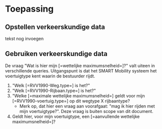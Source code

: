 # Toepassing


## Opstellen verkeerskundige data
tekst nog invoegen

## Gebruiken verkeerskundige data

De vraag "Wat is hier mijn [=wettelijke maximumsnelheid=]?" valt uiteen in verschillende queries. Uitgangspunt is dat het SMART Mobility systeem het voertuigtype kent waarin de bestuurder rijdt.

1. "Welk [=RVV1990-Weg.type=] is het?"
2. "Welk [=RVV1990-Rijbaan.type=] is het?"
3. "Welke [=maximale wettelijke maximumsnelheid=] geldt voor mijn [=RVV1990-voertuig.type=] op dit wegtype X rijbaantype?
    * Merk op, dat hier een vraag aan voorafgaat: "mag ik hier rijden met mijn voertuigtype?". Deze vraag is buiten scope van dit document.
4. Geldt hier, voor mijn voertuigtype, een [=aanvullende wettelijke maximumsnelheid=]?






